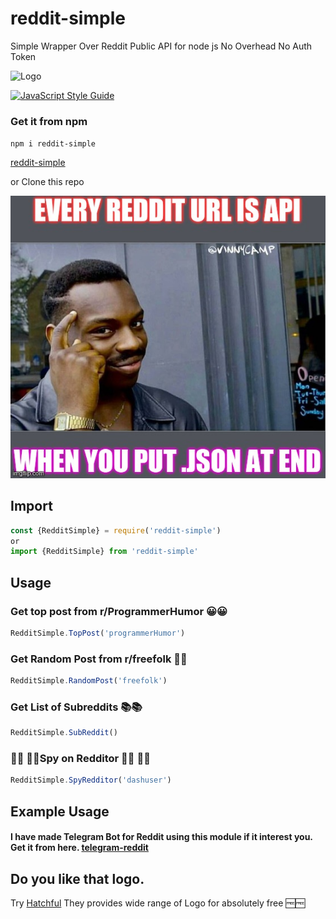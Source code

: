 # reddit-simple
Simple Wrapper Over Reddit Public API for node js No Overhead No Auth Token 

![Logo](http://i63.tinypic.com/2dc91t5.png)

[![JavaScript Style Guide](https://img.shields.io/badge/code_style-standard-brightgreen.svg)](https://standardjs.com)


### Get it from npm

`npm i reddit-simple`

[reddit-simple](/docs/images/reddit-simple.png)

or Clone this repo

![meme](/docs/images/meme.jpeg)

## Import

```js
const {RedditSimple} = require('reddit-simple')
or 
import {RedditSimple} from 'reddit-simple'
```

## Usage

### Get top post from r/ProgrammerHumor 😀😀

```js 
RedditSimple.TopPost('programmerHumor')
```

### Get Random Post from r/freefolk 🔀🔀

```js
RedditSimple.RandomPost('freefolk')
```

### Get List of Subreddits 📚📚

```js
RedditSimple.SubReddit()
```

### 🕵️‍♀️ 🕵️‍♂️Spy on Redditor 🕵️‍♀️ 🕵️‍♂️
```js
RedditSimple.SpyRedditor('dashuser')
```

## Example Usage
#### I have made Telegram Bot for Reddit using this module if it interest you. Get it from here. [telegram-reddit](https://github.com/ErKiran/telegram-reddit)

## Do you like that logo. 
Try [Hatchful](https://hatchful.shopify.com) They provides wide range of Logo for absolutely free 🆓🆓
